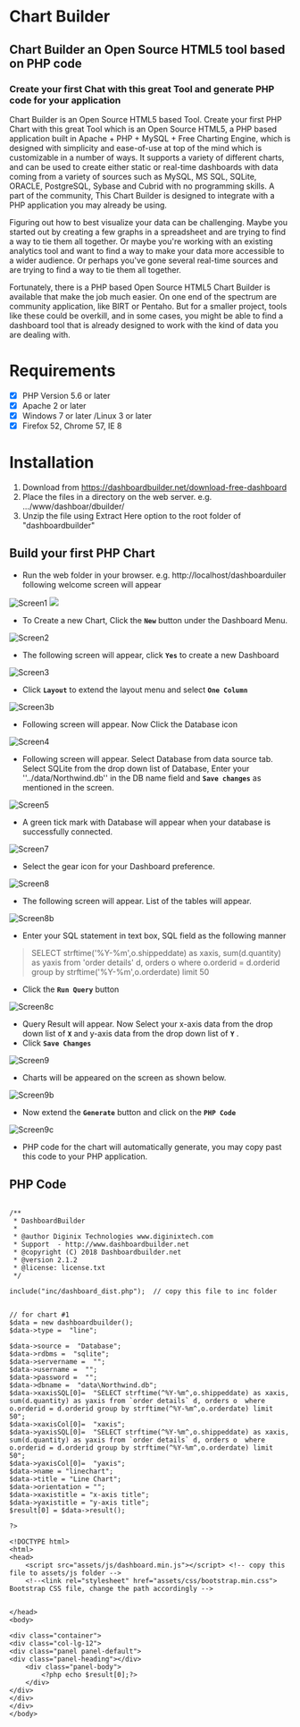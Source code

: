 # Chart Builder
## Chart Builder an Open Source HTML5 tool based on PHP code
### Create your first Chat with this great Tool and generate PHP code for your application 
Chart Builder is an Open Source HTML5 based Tool. Create your first PHP Chart with this great Tool which is an Open Source HTML5, a PHP based application built in Apache + PHP + MySQL + Free Charting Engine, which is designed with simplicity and ease-of-use at top of the mind which is customizable in a number of ways. It supports a variety of different charts, and can be used to create either static or real-time dashboards with data coming from a variety of sources such as MySQL, MS SQL, SQLite, ORACLE, PostgreSQL, Sybase and Cubrid with no programming skills. A part of the community, This Chart Builder is designed to integrate with a PHP application you may already be using.

Figuring out how to best visualize your data can be challenging. Maybe you started out by creating a few graphs in a spreadsheet and are trying to find a way to tie them all together. Or maybe you're working with an existing analytics tool and want to find a way to make your data more accessible to a wider audience. Or perhaps you've gone several real-time sources and are trying to find a way to tie them all together.

Fortunately, there is a PHP based Open Source HTML5 Chart Builder is available that make the job much easier. On one end of the spectrum are community application, like BIRT or Pentaho. But for a smaller project, tools like these could be overkill, and in some cases, you might be able to find a dashboard tool that is already designed to work with the kind of data you are dealing with.


Requirements
==
- [x] PHP Version 5.6 or later
- [x] Apache 2 or later
- [x] Windows 7 or later /Linux 3 or later
- [x] Firefox 52, Chrome 57, IE 8

Installation
==
1. Download from https://dashboardbuilder.net/download-free-dashboard
2. Place the files in a directory on the web server. e.g. …/www/dashboar/dbuilder/
3. Unzip  the file using Extract Here option to the root folder of "dashboardbuilder"

## Build your first PHP Chart
- Run the web folder in your browser. e.g. http://localhost/dashboarduiler following welcome screen will appear

![Screen1](https://github.com/DashboardBuilder/chart-builder/blob/master/php-dashboard-screen1.png)
<img src="https://raw.githubusercontent.com/DashboardBuilder/chart-builder/master/php-dashboard-screen1.png"/>

- To Create a new Chart, Click the **``New``**  button under the Dashboard Menu.

![Screen2](https://github.com/DashboardBuilder/chart-builder/blob/master/php-dashboard-screen2.png)

- The following screen will appear, click **``Yes``**   to create a new Dashboard

![Screen3](https://github.com/DashboardBuilder/chart-builder/blob/master/php-dashboard-screen3.png)

- Click **``Layout``**  to extend the layout menu and select **``One Column``**

![Screen3b](https://github.com/DashboardBuilder/chart-builder/blob/master/php-dashboard-screen3b.png)

- Following screen will appear. Now Click the Database icon  

![Screen4](https://github.com/DashboardBuilder/chart-builder/blob/master/php-dashboard-screen4.png)

- Following screen will appear. Select Database from data source tab. Select SQLite from the drop down list of Database, Enter your ''../data/Northwind.db'' in the DB name field and **``Save changes``** as mentioned in the screen.

![Screen5](https://github.com/DashboardBuilder/chart-builder/blob/master/php-dashboard-screen5.png)

- A green tick mark with Database  will appear when your database is successfully connected.

![Screen7](https://github.com/DashboardBuilder/chart-builder/blob/master/php-dashboard-screen7.png)

- Select the gear icon for your Dashboard preference.

![Screen8](https://github.com/DashboardBuilder/chart-builder/blob/master/php-dashboard-screen8.png)

- The following screen will appear. List of the tables will appear.

![Screen8b](https://github.com/DashboardBuilder/chart-builder/blob/master/php-dashboard-screen8b.png)

- Enter your SQL statement in text box, SQL field as the following manner

> SELECT strftime('%Y-%m',o.shippeddate) as xaxis, sum(d.quantity) as yaxis from 'order details' d, orders o where o.orderid = d.orderid group by strftime('%Y-%m',o.orderdate) limit 50 

- Click the **``Run Query``** button

![Screen8c](https://github.com/DashboardBuilder/chart-builder/blob/master/php-dashboard-screen8c.png)


- Query Result will appear. Now Select your x-axis data from the drop down list of **``X``**  and y-axis data from the drop down list of **``Y``** .
- Click **``Save Changes``**

![Screen9](https://github.com/DashboardBuilder/chart-builder/blob/master/php-dashboard-screen9.png)

- Charts will be appeared on the screen as shown below.

![Screen9b](https://github.com/DashboardBuilder/chart-builder/blob/master/php-dashboard-screen9b.png)

- Now extend the **``Generate``** button and click on the **``PHP Code``**

![Screen9c](https://github.com/DashboardBuilder/chart-builder/blob/master/php-dashboard-screen9c.png)

- PHP code for the chart will automatically generate, you may copy past this code to your PHP application.

## PHP Code

```

/**
 * DashboardBuilder
 *
 * @author Diginix Technologies www.diginixtech.com
 * Support  - http://www.dashboardbuilder.net
 * @copyright (C) 2018 Dashboardbuilder.net
 * @version 2.1.2
 * @license: license.txt
 */

include("inc/dashboard_dist.php");  // copy this file to inc folder 


// for chart #1
$data = new dashboardbuilder(); 
$data->type =  "line";

$data->source =  "Database"; 
$data->rdbms =  "sqlite"; 
$data->servername =  "";
$data->username =  "";
$data->password =  "";
$data->dbname =  "data\Northwind.db";
$data->xaxisSQL[0]=  "SELECT strftime(^%Y-%m^,o.shippeddate) as xaxis, sum(d.quantity) as yaxis from `order details` d, orders o  where o.orderid = d.orderid group by strftime(^%Y-%m^,o.orderdate) limit 50";
$data->xaxisCol[0]=  "xaxis";
$data->yaxisSQL[0]=  "SELECT strftime(^%Y-%m^,o.shippeddate) as xaxis, sum(d.quantity) as yaxis from `order details` d, orders o  where o.orderid = d.orderid group by strftime(^%Y-%m^,o.orderdate) limit 50";
$data->yaxisCol[0]=  "yaxis";
$data->name = "linechart";
$data->title = "Line Chart";
$data->orientation = "";
$data->xaxistitle = "x-axis title";
$data->yaxistitle = "y-axis title";
$result[0] = $data->result();

?>

<!DOCTYPE html>
<html> 
<head> 
	<script src="assets/js/dashboard.min.js"></script> <!-- copy this file to assets/js folder --> 
	<!--<link rel="stylesheet" href="assets/css/bootstrap.min.css"> Bootstrap CSS file, change the path accordingly --> 


</head>
<body> 

<div class="container">
<div class="col-lg-12">
<div class="panel panel-default">
<div class="panel-heading"></div>
    <div class="panel-body">
        <?php echo $result[0];?>
    </div>
</div>
</div>
</div>
</body>
```
